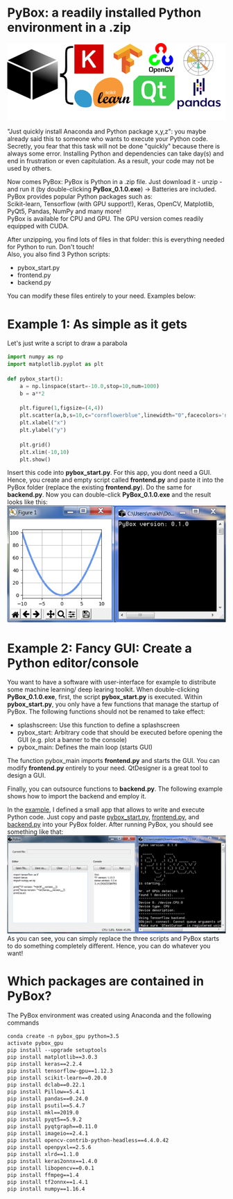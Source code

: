 # PyBox: a readily installed Python environment in a .zip
![alt text](art/main_icon_pybox.png "PyBox_Logo with Text")  

"Just quickly install Anaconda and Python package x,y,z": you maybe already 
said this to someone who wants to execute your Python code. Secretly, you fear that
this task will not be done "quickly"  because there is always some error. Installing
Python and dependencies can take day(s) and end in frustration or even capitulation. 
As a result, your code may not be used by others.

Now comes PyBox: PyBox is Python in a .zip file. Just download it - unzip - and run it (by double-clicking **PyBox_0.1.0.exe**) -> Batteries are included.  
PyBox provides popular Python packages such as:  
Scikit-learn, Tensorflow (with GPU support!), Keras, OpenCV, Matplotlib, PyQt5, Pandas, NumPy and many more!  
PyBox is available for CPU and GPU. The GPU version comes readily equipped with CUDA.

After unzipping, you find lots of files in that folder: this is everything needed for
Python to run. Don't touch!  
Also, you also find 3 Python scripts:
* pybox_start.py
* frontend.py  
* backend.py  

You can modify these files entirely to your need. Examples below:

# Example 1: As simple as it gets  
Let's just write a script to draw a parabola
```Python
import numpy as np
import matplotlib.pyplot as plt

def pybox_start():
    a = np.linspace(start=-10.0,stop=10,num=1000)
    b = a**2
   
    plt.figure(1,figsize=(4,4))
    plt.scatter(a,b,s=10,c="cornflowerblue",linewidth="0",facecolors='none',edgecolors='black',alpha=1)
    plt.xlabel("x")
    plt.ylabel("y")
    
    plt.grid()
    plt.xlim(-10,10)
    plt.show()
```
Insert this code into **pybox_start.py**. For this app, you dont need a GUI. Hence,
you create and empty script called **frontend.py** and paste it into the PyBox folder (replace the existing **frontend.py**).
Do the same for **backend.py**.
Now you can double-click **PyBox_0.1.0.exe** and the result looks like this:  
![alt text](art/example_simple.png "example_simple")  

# Example 2: Fancy GUI: Create a Python editor/console  
You want to have a software with user-interface for example to distribute some
machine learning/ deep learing toolkit. 
When double-clicking **PyBox_0.1.0.exe**, first, the script **pybox_start.py** is executed.
Within **pybox_start.py**, you only have a few functions that manage the startup of PyBox.
The following functions should not be renamed to take effect:
* splashscreen: Use this function to define a splashscreen
* pybox_start: Arbitrary code that should be executed before opening the GUI (e.g. plot a banner to the console)  
* pybox_main: Defines the main loop (starts GUI)

The function pybox_main imports **frontend.py** and starts the GUI. You can modify **frontend.py**
entirely to your need. QtDesigner is a great tool to design a GUI. 

Finally, you can outsource functions to **backend.py**. The following example shows how to import 
the backend and employ it.

In the [example](https://github.com/maikherbig/PyBox/blob/master/02_Fancy_GUI_Python_Editor_Console), I defined a small app that allows to write and execute Python code.
Just copy and paste [pybox_start.py](https://github.com/maikherbig/PyBox/blob/master/02_Fancy_GUI_Python_Editor_Console/pybox_start.py), [frontend.py](https://github.com/maikherbig/PyBox/blob/master/02_Fancy_GUI_Python_Editor_Console/frontend.py), and [backend.py](https://github.com/maikherbig/PyBox/blob/master/02_Fancy_GUI_Python_Editor_Console/backend.py) into your PyBox folder. After running PyBox, you should
see something like that:  
![alt text](art/example_pythonGUI.png "example_pythonGUI")  
As you can see, you can simply replace the three scripts and PyBox starts to do something completely different. Hence, you can do whatever you want!

# Which packages are contained in PyBox? 
The PyBox environment was created using Anaconda and the following commands
```
conda create -n pybox_gpu python=3.5
activate pybox_gpu
pip install --upgrade setuptools
pip install matplotlib==3.0.3
pip install keras==2.2.4
pip install tensorflow-gpu==1.12.3
pip install scikit-learn==0.20.0
pip install dclab==0.22.1
pip install Pillow==5.4.1
pip install pandas==0.24.0 
pip install psutil==5.4.7
pip install mkl==2019.0
pip install pyqt5==5.9.2
pip install pyqtgraph==0.11.0
pip install imageio==2.4.1
pip install opencv-contrib-python-headless==4.4.0.42
pip install openpyxl==2.5.6
pip install xlrd==1.1.0
pip install keras2onnx==1.4.0
pip install libopencv==0.0.1
pip install ffmpeg==1.4
pip install tf2onnx==1.4.1
pip install numpy==1.16.4
```



